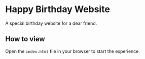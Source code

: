 # Happy Birthday Website

A special birthday website for a dear friend.

## How to view

Open the `index.html` file in your browser to start the experience.
